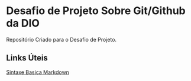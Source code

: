 # Desafio de Projeto Sobre Git/Github da DIO
Repositório Criado para o Desafio de Projeto.

## Links Úteis
[Sintaxe Basica Markdown](https://www.markdownguide.org/basic-syntax)
